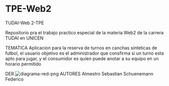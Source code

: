 # TPE-Web2
TUDAI-Web 2-TPE

Repositorio pra el trabajo practico especial de la materia Web2 de la carrera TUDAI en UNICEN

TEMATICA
Aplicacion para la reserva de turnos en canchas sinteticas de futbol, el usuario objetivo es el administrador 
que consfirma si un turno esta apto para jugar, y el consumidor es quien puede anotar a su equipo en un horario permitido 

DER 
![diagrama-red-png](https://github.com/user-attachments/assets/23fe74f0-19d2-4807-b6e2-864614fe3c00)
AUTORES
Almestro Sebastian
Schuenemann Federico


